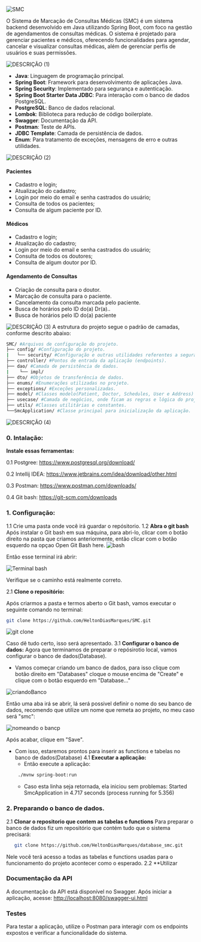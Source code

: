 ![SMC](https://github.com/user-attachments/assets/6a196111-80da-4acd-b688-71fa42181002)

O Sistema de Marcação de Consultas Médicas (SMC) é um sistema backend desenvolvido em Java utilizando Spring Boot, com foco na gestão de agendamentos de consultas médicas. O sistema é projetado para gerenciar pacientes e médicos, oferecendo funcionalidades para agendar, cancelar e visualizar consultas médicas, além de gerenciar perfis de usuários e suas permissões.

![DESCRIÇÃO (1)](https://github.com/user-attachments/assets/b870dfd5-7a9c-42af-8947-eab6b33fce59)

- **Java**: Linguagem de programação principal.
- **Spring Boot**: Framework para desenvolvimento de aplicações Java.
- **Spring Security**: Implementado para segurança e autenticação.
- **Spring Boot Starter Data JDBC**: Para interação com o banco de dados PostgreSQL.
- **PostgreSQL**: Banco de dados relacional.
- **Lombok**: Biblioteca para redução de código boilerplate.
- **Swagger**: Documentação da API.
- **Postman**: Teste de APIs.
- **JDBC Template**: Camada de persistência de dados.
- **Enum**: Para tratamento de exceções, mensagens de erro e outras utilidades.

![DESCRIÇÃO (2)](https://github.com/user-attachments/assets/75cddd7b-711e-420b-b0ef-a8b1b45b14a1)

#### Pacientes

- Cadastro e login;
- Atualização do cadastro;
- Login por meio do email e senha castrados do usuário;
- Consulta de todos os pacientes;
- Consulta de algum paciente por ID.

#### Médicos

- Cadastro e login;
- Atualização do cadastro;
- Login por meio do email e senha castrados do usuário;
- Consulta de todos os doutores;
- Consulta de algum doutor por ID.

#### Agendamento de Consultas

- Criação de consulta para o doutor.
- Marcação de consulta para o paciente.
- Cancelamento da consulta marcada pelo paciente.
- Busca de horários pelo ID do(a) Dr(a)..
- Busca de horários pelo ID do(a) paciente

![DESCRIÇÃO (3)](https://github.com/user-attachments/assets/5d0e0fe9-2c82-4dd1-a895-033d447e176d)
A estrutura do projeto segue o padrão de camadas, conforme descrito abaixo:
```bash
SMC/ #Arquivos de configuração do projeto.
├── config/ #Configuração do projeto.
|   └── security/ #Configuração e outras utilidades referentes a segurança.
├── controller/ #Pontos de entrada da aplicação (endpoints).
├── dao/ #Camada de persistência de dados.
|    └── impl/
├── dto/ #Objetos de transferência de dados.
├── enums/ #Enumerações utilizadas no projeto.
├── exceptions/ #Exceções personalizadas.
├── model/ #Classes modelo(Patient, Doctor, Schedules, User e Address)
├── usecase/ #Camada de negócios, onde ficam as regras e lógica do projeto.
├── utils/ #Classes utilitárias e constantes.
└──SmcApplication/ #Classe principal para inicialização da aplicação.
```

![DESCRIÇÃO (4)](https://github.com/user-attachments/assets/c91ed434-8205-4910-ac18-95b7767a4ee8)
### 0. Intalação:
**Instale essas ferramentas:**

0.1 Postgree: https://www.postgresql.org/download/

0.2 Intellij IDEA: https://www.jetbrains.com/idea/download/other.html

0.3 Postman: https://www.postman.com/downloads/

0.4 Git bash: https://git-scm.com/downloads

### 1. Configuração:
1.1 Crie uma pasta onde você irá guardar o repósitorio.
1.2 **Abra o git bash**
Após instalar o Git bash em sua máquina, para abri-lo, clicar com o botão direito na pasta que criamos anteriormente, então clicar com o botão esquerdo na opçao Open Git Bash here.
![bash](https://github.com/user-attachments/assets/fb02f82b-ad07-4f7a-b6b6-27b2cf2aa609)

Então esse terminal irá abrir:

![Terminal bash](https://github.com/user-attachments/assets/57e52c6d-75f0-46c0-a679-cc1fff958074)

Verifique se o caminho está realmente correto.

2.1 **Clone o repositório:**

Após criarmos a pasta e termos aberto o Git bash, vamos executar o seguinte comando no terminal:
```bash
git clone https://github.com/HeltonDiasMarques/SMC.git
```
![git clone](https://github.com/user-attachments/assets/3829ae51-e5e5-4dbd-bd44-6014ec94a4e3)

Caso dê tudo certo, isso será apresentado.
3.1 **Configurar o banco de dados:**
Agora que terminamos de preparar o repósirotio local, vamos configurar o banco de dados(Database).
- Vamos começar criando um banco de dados, para isso clique com botão direito em "Databases" cloque o mouse encima de "Create" e clique com o botão esquerdo em "Database..."
  
![criandoBanco](https://github.com/user-attachments/assets/1bc1bfd5-10fe-4097-85dc-71c25e7bf54a)

Então uma aba irá se abrir, lá será possivel definir o nome do seu banco de dados, recomendo que utilize um nome que remeta ao projeto, no meu caso será "smc":

![nomeando o bancp](https://github.com/user-attachments/assets/8875d758-1fed-444b-bda7-9896d9cc6d70)

Após acabar, clique em "Save".

- Com isso, estaremos prontos para inserir as functions e tabelas no banco de dados(Database)
4.1 **Executar a aplicação:**
   - Então execute a aplicação:
   ```bash
    ./mvnw spring-boot:run
   ```
   - Caso esta linha seja retornada, ela iniciou sem problemas: Started SmcApplication in 4.717 seconds (process running for 5.356)
     
### 2. Preparando o banco de dados.
2.1 **Clonar o repositorio que contem as tabelas e functions**
   Para preparar o banco de dados fiz um repositório que contém tudo que o sistema precisará:
   ```bash
      git clone https://github.com/HeltonDiasMarques/database_smc.git
   ```
Nele você terá acesso a todas as tabelas e functions  usadas para o funcionamento do projeto acontecer como o esperado.
2.2 **Utilizar
   
### Documentação da API

A documentação da API está disponível no Swagger. Após iniciar a aplicação, acesse:
[http://localhost:8080/swagger-ui.html](http://localhost:8080/swagger-ui.html)

### Testes

Para testar a aplicação, utilize o Postman para interagir com os endpoints expostos e verificar a funcionalidade do sistema.
